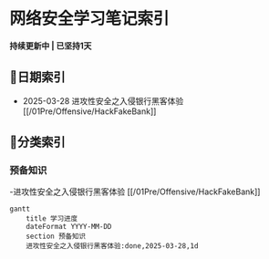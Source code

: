 # 网络安全学习笔记索引
**持续更新中 | 已坚持1天**

## 📅日期索引
- 2025-03-28 进攻性安全之入侵银行黑客体验 [[/01Pre/Offensive/HackFakeBank]]

## 📁分类索引
### 预备知识
-进攻性安全之入侵银行黑客体验 [[/01Pre/Offensive/HackFakeBank]]
``` mermaid
gantt
    title 学习进度
    dateFormat YYYY-MM-DD
    section 预备知识
    进攻性安全之入侵银行黑客体验:done,2025-03-28,1d
```
    
